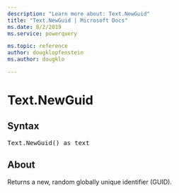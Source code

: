 ```yaml
---
description: "Learn more about: Text.NewGuid"
title: "Text.NewGuid | Microsoft Docs"
ms.date: 8/2/2019
ms.service: powerquery

ms.topic: reference
author: dougklopfenstein
ms.author: dougklo

---
```

# Text.NewGuid

## Syntax

<pre>
Text.NewGuid() as text 
</pre>
  
## About  
Returns a new, random globally unique identifier (GUID).
